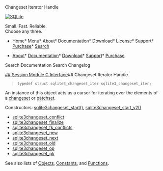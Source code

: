 




Changeset Iterator Handle




[![SQLite](../images/sqlite370_banner.gif)](../index.html)


Small. Fast. Reliable.  
Choose any three.


* [Home](../index.html)* [Menu](javascript:void(0))* [About](../about.html)* [Documentation](../docs.html)* [Download](../download.html)* [License](../copyright.html)* [Support](../support.html)* [Purchase](../prosupport.html)* [Search](javascript:void(0))




* [About](../about.html)* [Documentation](../docs.html)* [Download](../download.html)* [Support](../support.html)* [Purchase](../prosupport.html)






Search Documentation
Search Changelog







[## Session Module C Interface](../session/intro.html)## Changeset Iterator Handle


> ```
> typedef struct sqlite3_changeset_iter sqlite3_changeset_iter;
> 
> ```


An instance of this object acts as a cursor for iterating
over the elements of a [changeset](../sessionintro.html#changeset) or [patchset](../sessionintro.html#changeset).


Constructors:
 [sqlite3changeset\_start()](../session/sqlite3changeset_start.html),
[sqlite3changeset\_start\_v2()](../session/sqlite3changeset_start.html)



* [sqlite3changeset\_conflict](../session/sqlite3changeset_conflict.html)
* [sqlite3changeset\_finalize](../session/sqlite3changeset_finalize.html)
* [sqlite3changeset\_fk\_conflicts](../session/sqlite3changeset_fk_conflicts.html)
* [sqlite3changeset\_new](../session/sqlite3changeset_new.html)
* [sqlite3changeset\_next](../session/sqlite3changeset_next.html)
* [sqlite3changeset\_old](../session/sqlite3changeset_old.html)
* [sqlite3changeset\_op](../session/sqlite3changeset_op.html)
* [sqlite3changeset\_pk](../session/sqlite3changeset_pk.html)




See also lists of
 [Objects](../session/objlist.html),
 [Constants](../session/constlist.html), and
 [Functions](../session/funclist.html).


